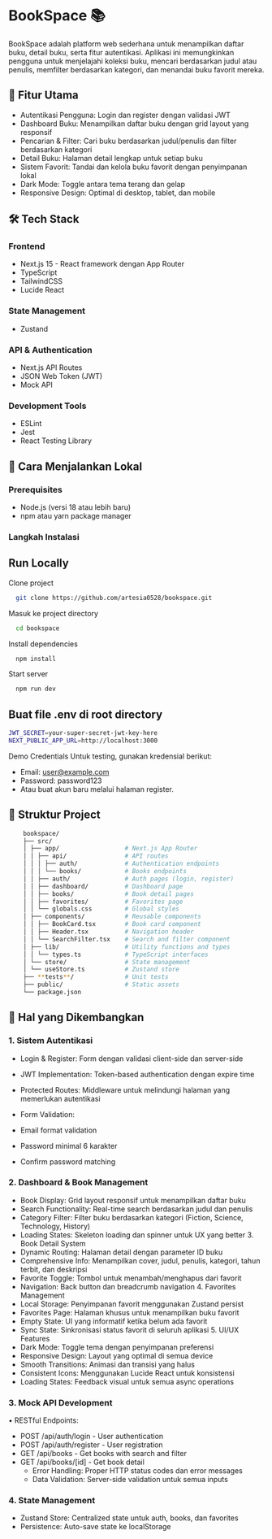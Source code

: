 # BookSpace 📚

BookSpace adalah platform web sederhana untuk menampilkan daftar buku, detail buku, serta fitur autentikasi. Aplikasi ini memungkinkan pengguna untuk menjelajahi koleksi buku, mencari berdasarkan judul atau penulis, memfilter berdasarkan kategori, dan menandai buku favorit mereka.

## 🌟 Fitur Utama

- Autentikasi Pengguna: Login dan register dengan validasi JWT
- Dashboard Buku: Menampilkan daftar buku dengan grid layout yang responsif
- Pencarian & Filter: Cari buku berdasarkan judul/penulis dan filter berdasarkan kategori
- Detail Buku: Halaman detail lengkap untuk setiap buku
- Sistem Favorit: Tandai dan kelola buku favorit dengan penyimpanan lokal
- Dark Mode: Toggle antara tema terang dan gelap
- Responsive Design: Optimal di desktop, tablet, dan mobile

## 🛠️ Tech Stack

### Frontend

- Next.js 15 - React framework dengan App Router
- TypeScript
- TailwindCSS
- Lucide React

### State Management

- Zustand

### API & Authentication

- Next.js API Routes
- JSON Web Token (JWT)
- Mock API

### Development Tools

- ESLint
- Jest
- React Testing Library

## 🚀 Cara Menjalankan Lokal


### Prerequisites

- Node.js (versi 18 atau lebih baru)
- npm atau yarn package manager

### Langkah Instalasi


## Run Locally

Clone project

```bash
  git clone https://github.com/artesia0528/bookspace.git
```
Masuk ke project directory

```bash
  cd bookspace
```

Install dependencies

```bash
  npm install
```

Start server

```bash
  npm run dev
```

## Buat file .env di root directory

```bash
JWT_SECRET=your-super-secret-jwt-key-here
NEXT_PUBLIC_APP_URL=http://localhost:3000
```

Demo Credentials
Untuk testing, gunakan kredensial berikut:

- Email: user@example.com
- Password: password123
- Atau buat akun baru melalui halaman register.

## 📁 Struktur Project
```bash
    bookspace/
    ├── src/
    │ ├── app/                  # Next.js App Router
    │ │ ├── api/                # API routes
    │ │ │ ├── auth/             # Authentication endpoints
    │ │ │ └── books/            # Books endpoints
    │ │ ├── auth/               # Auth pages (login, register)
    │ │ ├── dashboard/          # Dashboard page
    │ │ ├── books/              # Book detail pages
    │ │ ├── favorites/          # Favorites page
    │ │ └── globals.css         # Global styles
    │ ├── components/           # Reusable components
    │ │ ├── BookCard.tsx        # Book card component
    │ │ ├── Header.tsx          # Navigation header
    │ │ └── SearchFilter.tsx    # Search and filter component
    │ ├── lib/                  # Utility functions and types
    │ │ └── types.ts            # TypeScript interfaces
    │ └── store/                # State management
    │ └── useStore.ts           # Zustand store
    ├── **tests**/              # Unit tests
    ├── public/                 # Static assets
    └── package.json
```

## 🎯 Hal yang Dikembangkan

### 1. Sistem Autentikasi

- Login & Register: Form dengan validasi client-side dan server-side
- JWT Implementation: Token-based authentication dengan expire time
- Protected Routes: Middleware untuk melindungi halaman yang memerlukan autentikasi
- Form Validation:

- Email format validation
- Password minimal 6 karakter
- Confirm password matching

### 2. Dashboard & Book Management

- Book Display: Grid layout responsif untuk menampilkan daftar buku
- Search Functionality: Real-time search berdasarkan judul dan penulis
- Category Filter: Filter buku berdasarkan kategori (Fiction, Science, Technology, History)
- Loading States: Skeleton loading dan spinner untuk UX yang better 3. Book Detail System
- Dynamic Routing: Halaman detail dengan parameter ID buku
- Comprehensive Info: Menampilkan cover, judul, penulis, kategori, tahun terbit, dan deskripsi
- Favorite Toggle: Tombol untuk menambah/menghapus dari favorit
- Navigation: Back button dan breadcrumb navigation 4. Favorites Management
- Local Storage: Penyimpanan favorit menggunakan Zustand persist
- Favorites Page: Halaman khusus untuk menampilkan buku favorit
- Empty State: UI yang informatif ketika belum ada favorit
- Sync State: Sinkronisasi status favorit di seluruh aplikasi 5. UI/UX Features
- Dark Mode: Toggle tema dengan penyimpanan preferensi
- Responsive Design: Layout yang optimal di semua device
- Smooth Transitions: Animasi dan transisi yang halus
- Consistent Icons: Menggunakan Lucide React untuk konsistensi
- Loading States: Feedback visual untuk semua async operations

### 3. Mock API Development

• RESTful Endpoints:

- POST /api/auth/login - User authentication
- POST /api/auth/register - User registration
- GET /api/books - Get books with search and filter
- GET /api/books/[id] - Get book detail
  - Error Handling: Proper HTTP status codes dan error messages
  - Data Validation: Server-side validation untuk semua inputs

### 4. State Management

- Zustand Store: Centralized state untuk auth, books, dan favorites
- Persistence: Auto-save state ke localStorage

